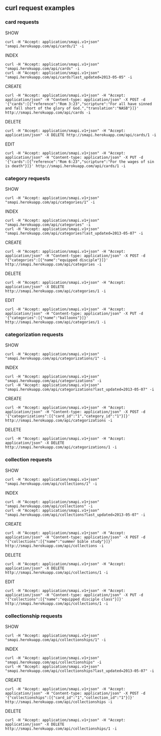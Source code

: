 ## curl request examples

### card requests

SHOW

    curl -H "Accept: application/smapi.v1+json" "smapi.herokuapp.com/api/cards/1" -i

INDEX

    curl -H "Accept: application/smapi.v1+json" "smapi.herokuapp.com/api/cards" -i
    curl -H "Accept: application/smapi.v1+json" "smapi.herokuapp.com/api/cards?last_updated=2013-05-05" -i

CREATE

    curl -H "Accept: application/smapi.v1+json" -H "Accept: application/json" -H "Content-type: application/json" -X POST -d '{"cards":[{"reference":"Rom 3:23","scripture":"For all have sinned and fall short of the glory of God.","translation":"NASB"}]}' http://smapi.herokuapp.com/api/cards -i

DELETE

    curl -H "Accept: application/smapi.v1+json" -H "Accept: application/json" -X DELETE http://smapi.herokuapp.com/api/cards/1 -i

EDIT

    curl -H "Accept: application/smapi.v1+json" -H "Accept: application/json" -H "Content-type: application/json" -X PUT -d '{"cards":[{"reference":"Rom 6:23","scripture":"For the wages of sin is death"}]}' http://smapi.herokuapp.com/api/cards/1 -i

### category requests

SHOW

    curl -H "Accept: application/smapi.v1+json" "smapi.herokuapp.com/api/categories/1" -i

INDEX

    curl -H "Accept: application/smapi.v1+json" "smapi.herokuapp.com/api/categories" -i
    curl -H "Accept: application/smapi.v1+json" "smapi.herokuapp.com/api/categories?last_updated=2013-05-07" -i

CREATE

    curl -H "Accept: application/smapi.v1+json" -H "Accept: application/json" -H "Content-type: application/json" -X POST -d '{"categories":[{"name":"equipped disciple"}]}' http://smapi.herokuapp.com/api/categories -i

DELETE

    curl -H "Accept: application/smapi.v1+json" -H "Accept: application/json" -X DELETE http://smapi.herokuapp.com/api/categories/1 -i

EDIT

    curl -H "Accept: application/smapi.v1+json" -H "Accept: application/json" -H "Content-type: application/json" -X PUT -d '{"categories":[{"name":"balloons"}]}' http://smapi.herokuapp.com/api/categories/1 -i

### categorization requests

SHOW

    curl -H "Accept: application/smapi.v1+json" "smapi.herokuapp.com/api/categorizations/1" -i

INDEX

    curl -H "Accept: application/smapi.v1+json" "smapi.herokuapp.com/api/categorizations" -i
    curl -H "Accept: application/smapi.v1+json" "smapi.herokuapp.com/api/categorizations?last_updated=2013-05-07" -i

CREATE

    curl -H "Accept: application/smapi.v1+json" -H "Accept: application/json" -H "Content-type: application/json" -X POST -d '{"categorizations":[{"card_id":"1","category_id":"1"}]}' http://smapi.herokuapp.com/api/categorizations -i

DELETE

    curl -H "Accept: application/smapi.v1+json" -H "Accept: application/json" -X DELETE http://smapi.herokuapp.com/api/categorizations/1 -i

### collection requests

SHOW

    curl -H "Accept: application/smapi.v1+json" "smapi.herokuapp.com/api/collections/1" -i

INDEX

    curl -H "Accept: application/smapi.v1+json" "smapi.herokuapp.com/api/collections" -i
    curl -H "Accept: application/smapi.v1+json" "smapi.herokuapp.com/api/collections?last_updated=2013-05-07" -i

CREATE

    curl -H "Accept: application/smapi.v1+json" -H "Accept: application/json" -H "Content-type: application/json" -X POST -d '{"collections":[{"name":"summer bible study"}]}' http://smapi.herokuapp.com/api/collections -i

DELETE

    curl -H "Accept: application/smapi.v1+json" -H "Accept: application/json" -X DELETE http://smapi.herokuapp.com/api/collections/1 -i

EDIT

    curl -H "Accept: application/smapi.v1+json" -H "Accept: application/json" -H "Content-type: application/json" -X PUT -d '{"collections":[{"name":"equipped disciple class"}]}' http://smapi.herokuapp.com/api/collections/1 -i

### collectionship requests

SHOW

    curl -H "Accept: application/smapi.v1+json" "smapi.herokuapp.com/api/collectionships/1" -i

INDEX

    curl -H "Accept: application/smapi.v1+json" "smapi.herokuapp.com/api/collectionships" -i
    curl -H "Accept: application/smapi.v1+json" "smapi.herokuapp.com/api/collectionships?last_updated=2013-05-07" -i

CREATE

    curl -H "Accept: application/smapi.v1+json" -H "Accept: application/json" -H "Content-type: application/json" -X POST -d '{"collectionships":[{"card_id":"1","collection_id":"1"}]}' http://smapi.herokuapp.com/api/collectionships -i

DELETE

    curl -H "Accept: application/smapi.v1+json" -H "Accept: application/json" -X DELETE http://smapi.herokuapp.com/api/collectionships/1 -i
